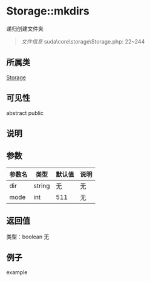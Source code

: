 # Storage::mkdirs
递归创建文件夹
> *文件信息* suda\core\storage\Storage.php: 22~244
## 所属类 

[Storage](../Storage.md)

## 可见性

abstract  public  
## 说明



## 参数

 
| 参数名 | 类型 | 默认值 | 说明 |
|--------|-----|-------|-------|
 | dir |  string | 无 | 无 |
 | mode |  int | 511 | 无 |
## 返回值
 
类型：boolean
无
## 例子

example